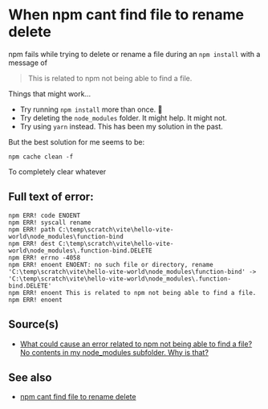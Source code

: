 ﻿# When npm cant find file to rename delete

npm fails while trying to delete or rename a file during an `npm install` with a message of

> This is related to npm not being able to find a file.

Things that might work...

- Try running `npm install` more than once. 🤦
- Try deleting the `node_modules` folder. It might help. It might not.
- Try using `yarn` instead. This has been my solution in the past.

But the best solution for me seems to be:

	npm cache clean -f

To completely clear whatever

## Full text of error:

	npm ERR! code ENOENT
	npm ERR! syscall rename
	npm ERR! path C:\temp\scratch\vite\hello-vite-world\node_modules\function-bind
	npm ERR! dest C:\temp\scratch\vite\hello-vite-world\node_modules\.function-bind.DELETE
	npm ERR! errno -4058
	npm ERR! enoent ENOENT: no such file or directory, rename 'C:\temp\scratch\vite\hello-vite-world\node_modules\function-bind' -> 'C:\temp\scratch\vite\hello-vite-world\node_modules\.function-bind.DELETE'
	npm ERR! enoent This is related to npm not being able to find a file.
	npm ERR! enoent

## Source(s)

- [What could cause an error related to npm not being able to find a file? No contents in my node_modules subfolder. Why is that?](https://stackoverflow.com/questions/49415958/what-could-cause-an-error-related-to-npm-not-being-able-to-find-a-file-no-conte)

## See also

- [npm cant find file to rename delete](../npm/npm_cant_find_file_to_rename_delete.md)